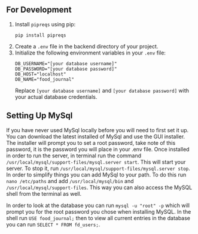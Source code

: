 ## For Development
1. Install `pipreqs` using pip:
    ```
    pip install pipreqs
    ```
2. Create a `.env` file in the backend directory of your project.
3. Initialize the following environment variables in your `.env` file:
    ```
    DB_USERNAME="[your database username]"
    DB_PASSWORD="[your database password]"
    DB_HOST="localhost"
    DB_NAME="food_journal"
    ```
   Replace `[your database username]` and `[your database password]` with your actual database credentials.

## Setting Up MySql

If you have never used MySql locally before you will need to first set it up. You can download the latest installed of MySql and use the GUI installer. The installer will prompt you to set a root password, take note of this password, it is the password you will place in your .env file. Once installed in order to run the server, in terminal run the command `/usr/local/mysql/support-files/mysql.server start`. This will start your server. To stop it, run `/usr/local/mysql/support-files/mysql.server stop`. In order to simplify things you can add MySql to your path. To do this run `nano /etc/paths` and add `/usr/local/mysql/bin` and `/usr/local/mysql/support-files`. This way you can also access the MySQL shell from the terminal as well. 

In order to look at the database you can run `mysql -u "root" -p` which will prompt you for the root password you chose when installing MySQL. In the shell run `USE food_journal;` then to view all current entries in the database you can run `SELECT * FROM fd_users;`.